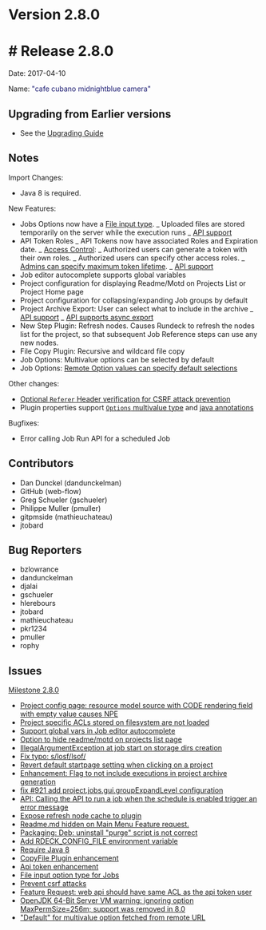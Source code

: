 # Version 2.8.0



# # Release 2.8.0

Date: 2017-04-10

Name: <span style="color: MidnightBlue"><span class="glyphicon glyphicon-camera"></span> "cafe cubano midnightblue camera"</span>

## Upgrading from Earlier versions

- See the [Upgrading Guide](/upgrading/upgrading.md)

## Notes

Import Changes:

- Java 8 is required.

New Features:

- Jobs Options now have a [File input type](/manual/jobs.md#file-option-type).
  _ Uploaded files are stored temporarily on the server while the execution runs
  _ [API support](/api/index.md#upload-a-file-for-a-job-option)
- API Token Roles
  _ API Tokens now have associated Roles and Expiration date.
  _ [Access Control](/administration/security/authorization.md#api-token-authorization-roles):
  _ Authorized users can generate a token with their own roles.
  _ Authorized users can specify other access roles.
  _ [Admins can specify maximum token lifetime](/administration/configuration/config-file-reference.md#security).
  _ [API support](/api/index.md#authentication-tokens)
- Job editor autocomplete supports global variables
- Project configuration for displaying Readme/Motd on Projects List or Project Home page
- Project configuration for collapsing/expanding Job groups by default
- Project Archive Export: User can select what to include in the archive
  _ [API support](/api/index.md#project-archive-export)
  _ [API supports async export](/api/index.md#project-archive-export-async)
- New Step Plugin: Refresh nodes. Causes Rundeck to refresh the nodes list for the project, so that subsequent Job Reference steps can use any new nodes.
- File Copy Plugin: Recursive and wildcard file copy
- Job Options: Multivalue options can be selected by default
- Job Options: [Remote Option values can specify default selections](/manual/jobs.md#json-format)

Other changes:

- [Optional `Referer` Header verification for CSRF attack prevention](/administration/configuration/config-file-reference.md#security)
- Plugin properties support [`Options` multivalue type](/developer/01-plugin-development.md#plugin-properties) and [java annotations](http://rundeck.org/docs/developer/plugin-annotations.html#plugin-properties)

Bugfixes:

- Error calling Job Run API for a scheduled Job

## Contributors

- Dan Dunckel (dandunckelman)
- GitHub (web-flow)
- Greg Schueler (gschueler)
- Philippe Muller (pmuller)
- gitpmside (mathieuchateau)
- jtobard

## Bug Reporters

- bzlowrance
- dandunckelman
- djalai
- gschueler
- hlerebours
- jtobard
- mathieuchateau
- pkr1234
- pmuller
- rophy

## Issues

[Milestone 2.8.0](https://github.com/rundeck/rundeck/milestone/52)

- [Project config page: resource model source with CODE rendering field with empty value causes NPE](https://github.com/rundeck/rundeck/issues/2413)
- [Project specific ACLs stored on filesystem are not loaded](https://github.com/rundeck/rundeck/issues/2408)
- [Support global vars in Job editor autocomplete](https://github.com/rundeck/rundeck/issues/2407)
- [Option to hide readme/motd on projects list page](https://github.com/rundeck/rundeck/issues/2404)
- [IllegalArgumentException at job start on storage dirs creation](https://github.com/rundeck/rundeck/issues/2400)
- [Fix typo: s/losf/lsof/](https://github.com/rundeck/rundeck/pull/2398)
- [Revert default startpage setting when clicking on a project](https://github.com/rundeck/rundeck/issues/2395)
- [Enhancement: Flag to not include executions in project archive generation](https://github.com/rundeck/rundeck/issues/2394)
- [fix #921 add project.jobs.gui.groupExpandLevel configuration](https://github.com/rundeck/rundeck/pull/2392)
- [API: Calling the API to run a job when the schedule is enabled trigger an error message](https://github.com/rundeck/rundeck/issues/2389)
- [Expose refresh node cache to plugin](https://github.com/rundeck/rundeck/pull/2380)
- [Readme.md hidden on Main Menu Feature request.](https://github.com/rundeck/rundeck/issues/2377)
- [Packaging: Deb: uninstall "purge" script is not correct](https://github.com/rundeck/rundeck/issues/2370)
- [Add RDECK_CONFIG_FILE environment variable](https://github.com/rundeck/rundeck/pull/2368)
- [Require Java 8](https://github.com/rundeck/rundeck/issues/2365)
- [CopyFile Plugin enhancement](https://github.com/rundeck/rundeck/pull/2359)
- [Api token enhancement](https://github.com/rundeck/rundeck/pull/2358)
- [File input option type for Jobs](https://github.com/rundeck/rundeck/pull/2351)
- [Prevent csrf attacks](https://github.com/rundeck/rundeck/pull/2236)
- [Feature Request: web api should have same ACL as the api token user](https://github.com/rundeck/rundeck/issues/1550)
- [OpenJDK 64-Bit Server VM warning: ignoring option MaxPermSize=256m; support was removed in 8.0](https://github.com/rundeck/rundeck/issues/1367)
- ["Default" for multivalue option fetched from remote URL](https://github.com/rundeck/rundeck/issues/1189)
